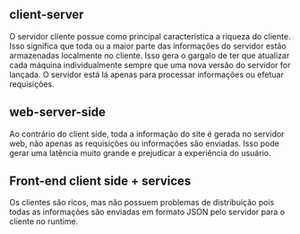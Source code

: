 
## client-server

O servidor cliente possue como principal característica a riqueza do cliente. Isso significa que toda ou a maior parte das informações do servidor estão armazenadas localmente no cliente. Isso gera o gargalo de ter que atualizar cada máquina individualmente sempre que uma nova versão do servidor for lançada. O servidor está lá apenas para processar informações ou efetuar requisições.

## web-server-side

Ao contrário do client side, toda a informação do site é gerada no servidor web, não apenas as requisições ou informações são enviadas. Isso pode gerar uma latência muito grande e prejudicar a experiência do usuário.

## Front-end client side + services 
Os clientes são ricos, mas não possuem problemas de distribuição pois todas as informações são enviadas em formato JSON pelo servidor para o cliente no runtime.